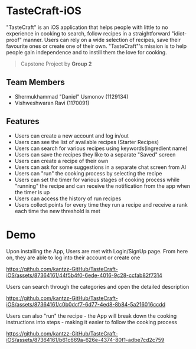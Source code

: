 # TasteCraft-iOS

"TasteCraft" is an iOS application that helps people with little to 
no experience in cooking to search, follow recipes in a 
straightforward "idiot-proof" manner.
Users can rely on a wide selection of recipes, save their favourite ones 
or create one of their own.
"TasteCraft"'s mission is to help people gain independence 
and to instill them the love for cooking. 

> Capstone Project by **Group 2**

## Team Members

- Shermukhammad "Daniel" Usmonov (1129134)
- Vishweshwaran Ravi (1170091)

## Features
- Users can create a new account and log in/out
- Users can see the list of available recipes (Starter Recipes)
- Users can search for various recipes using keywords(ingredient name)
- Users can save the recipes they like to a separate "Saved" screen
- Users can create a recipe of their own 
- Users can ask for some suggestions in a separate chat screen from AI
- Users can "run" the cooking process by selecting the recipe 
- Users can set the timer for various stages of cooking process while "running" the recipe
and can receive the notification from the app when the timer is up
- Users can access the history of run recipes
- Users collect points for every time they run a recipe and receive a rank each time the 
new threshold is met


# Demo

Upon installing the App, Users are met with Login/SignUp page. From here on, they are able to log into their account or create one

https://github.com/kantzz-GitHub/TasteCraft-iOS/assets/87364161/44f5b4f0-6ede-4016-9c28-ccfab82f7314

Users can search through the categories and open the detailed description

https://github.com/kantzz-GitHub/TasteCraft-iOS/assets/87364161/c0b0dcf7-6d77-4ed8-8b84-5a216016ccdd

Users can also "run" the recipe - the App will break down the cooking instructions into steps - making it easier to follow the cooking process

https://github.com/kantzz-GitHub/TasteCraft-iOS/assets/87364161/b61c669a-626e-4374-80f1-adbe7cd2c759


